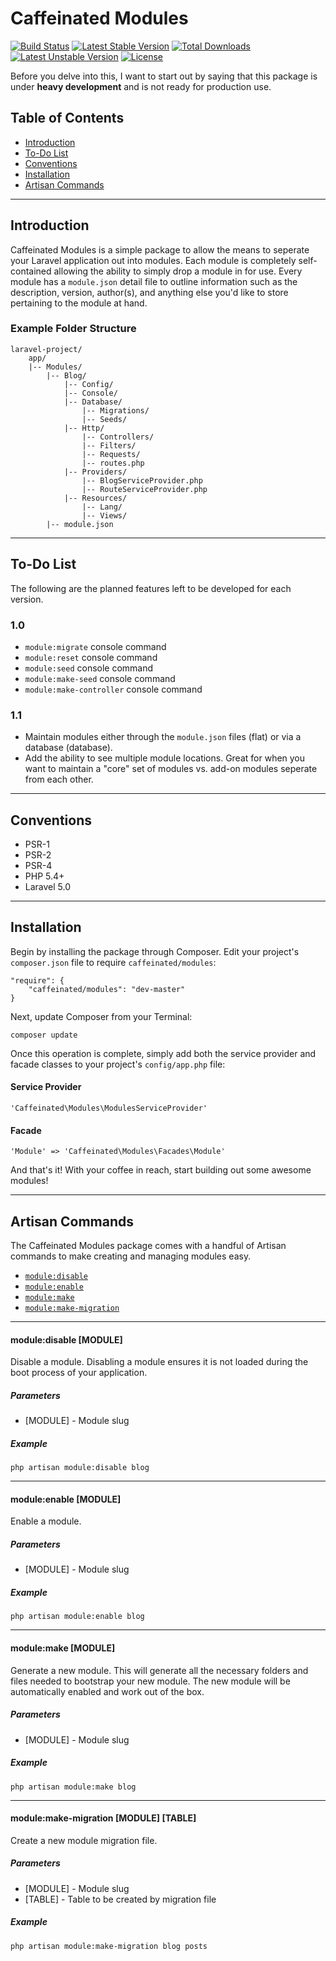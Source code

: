 Caffeinated Modules
===================
[![Build Status](https://travis-ci.org/caffeinated/modules.svg?branch=master)](https://travis-ci.org/caffeinated/modules)
[![Latest Stable Version](https://poser.pugx.org/caffeinated/modules/v/stable.svg)](https://packagist.org/packages/caffeinated/modules)
[![Total Downloads](https://poser.pugx.org/caffeinated/modules/downloads.svg)](https://packagist.org/packages/caffeinated/modules)
[![Latest Unstable Version](https://poser.pugx.org/caffeinated/modules/v/unstable.svg)](https://packagist.org/packages/caffeinated/modules)
[![License](https://poser.pugx.org/caffeinated/modules/license.svg)](https://packagist.org/packages/caffeinated/modules)

Before you delve into this, I want to start out by saying that this package is under **heavy development** and is not ready for production use.

Table of Contents
-----------------

- [Introduction](#introduction)
- [To-Do List](#to-do-list)
- [Conventions](#conventions)
- [Installation](#installation)
- [Artisan Commands](#artisan-commands)

---

Introduction
------------

Caffeinated Modules is a simple package to allow the means to seperate your Laravel application out into modules. Each module is completely self-contained allowing the ability to simply drop a module in for use. Every module has a `module.json` detail file to outline information such as the description, version, author(s), and anything else you'd like to store pertaining to the module at hand.

### Example Folder Structure
```
laravel-project/
	app/
	|--	Modules/
		|--	Blog/
			|-- Config/
			|--	Console/
			|-- Database/
				|-- Migrations/
				|-- Seeds/
			|--	Http/
				|--	Controllers/
				|--	Filters/
				|--	Requests/
				|--	routes.php
			|--	Providers/
				|-- BlogServiceProvider.php
				|-- RouteServiceProvider.php
			|--	Resources/
				|--	Lang/
				|--	Views/
		|--	module.json
```

---

To-Do List
----------
The following are the planned features left to be developed for each version.

### 1.0

- `module:migrate` console command
- `module:reset` console command
- `module:seed` console command
- `module:make-seed` console command
- `module:make-controller` console command

### 1.1

- Maintain modules either through the `module.json` files (flat) or via a database (database).
- Add the ability to see multiple module locations. Great for when you want to maintain a "core" set of modules vs. add-on modules seperate from each other.

---



Conventions
-----------
* PSR-1
* PSR-2
* PSR-4
* PHP 5.4+
* Laravel 5.0

---

Installation
------------
Begin by installing the package through Composer. Edit your project's `composer.json` file to require `caffeinated/modules`:

```
"require": {
	"caffeinated/modules": "dev-master"
}
```

Next, update Composer from your Terminal:

```
composer update
```

Once this operation is complete, simply add both the service provider and facade classes to your project's `config/app.php` file:

#### Service Provider
```
'Caffeinated\Modules\ModulesServiceProvider'
```

#### Facade
```
'Module' => 'Caffeinated\Modules\Facades\Module'
```

And that's it! With your coffee in reach, start building out some awesome modules!

---

Artisan Commands
----------------
The Caffeinated Modules package comes with a handful of Artisan commands to make creating and managing modules easy.

- [`module:disable`](#moduledisable-module)
- [`module:enable`](#moduleenable-module)
- [`module:make`](#modulemake-module)
- [`module:make-migration`](#modulemake-migration-module-table)

---

#### module:disable [MODULE]
Disable a module. Disabling a module ensures it is not loaded during the boot process of your application.

##### Parameters
- [MODULE] - Module slug

##### Example
```
php artisan module:disable blog
```

---

#### module:enable [MODULE]
Enable a module.

##### Parameters
- [MODULE] - Module slug

##### Example
```
php artisan module:enable blog
```

---

#### module:make [MODULE]
Generate a new module. This will generate all the necessary folders and files needed to bootstrap your new module. The new module will be automatically enabled and work out of the box.

##### Parameters
- [MODULE] - Module slug

##### Example
```
php artisan module:make blog
```

---

#### module:make-migration [MODULE] [TABLE]
Create a new module migration file.

##### Parameters
- [MODULE] - Module slug
- [TABLE] - Table to be created by migration file

##### Example
```
php artisan module:make-migration blog posts
```
